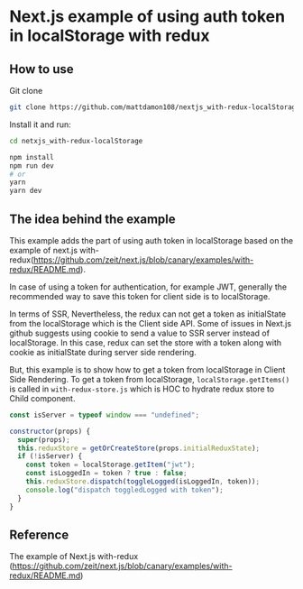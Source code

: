 # Next.js example of using auth token in localStorage with redux

## How to use

Git clone

```bash
git clone https://github.com/mattdamon108/nextjs_with-redux-localStorage.git
```

Install it and run:

```bash
cd netxjs_with-redux-localStorage

npm install
npm run dev
# or
yarn
yarn dev
```

## The idea behind the example

This example adds the part of using auth token in localStorage based on the example of next.js with-redux(https://github.com/zeit/next.js/blob/canary/examples/with-redux/README.md).

In case of using a token for authentication, for example JWT, generally the recommended way to save this token for client side is to localStorage.

In terms of SSR, Nevertheless, the redux can not get a token as initialState from the localStorage which is the Client side API. Some of issues in Next.js github suggests using cookie to send a value to SSR server instead of localStorage. In this case, redux can set the store with a token along with cookie as initialState during server side rendering.

But, this example is to show how to get a token from localStorage in Client Side Rendering. To get a token from localStorage, `localStorage.getItems()` is called in `with-redux-store.js` which is HOC to hydrate redux store to Child component.

```javascript
const isServer = typeof window === "undefined";

constructor(props) {
  super(props);
  this.reduxStore = getOrCreateStore(props.initialReduxState);
  if (!isServer) {
    const token = localStorage.getItem("jwt");
    const isLoggedIn = token ? true : false;
    this.reduxStore.dispatch(toggleLogged(isLoggedIn, token));
    console.log("dispatch toggledLogged with token");
  }
}
```

## Reference

The example of Next.js with-redux
(https://github.com/zeit/next.js/blob/canary/examples/with-redux/README.md)
